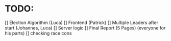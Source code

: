 # TODO:
[] Election Algorithm (Luca)
[] Frontend (Patrick)
[] Multiple Leaders after start (Johannes, Luca)
[] Server logic 
[] Final Report (5 Pages) (everyone for his parts)
[] checking race cons
